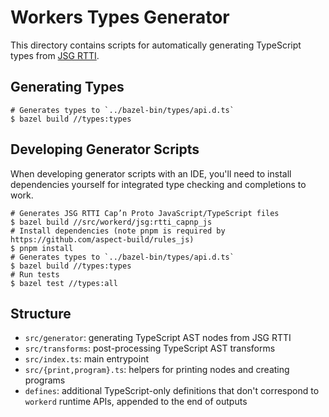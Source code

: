 # Workers Types Generator

This directory contains scripts for automatically generating TypeScript types
from [JSG RTTI](../src/workerd/jsg/rtti.h).

## Generating Types

```shell
# Generates types to `../bazel-bin/types/api.d.ts`
$ bazel build //types:types
```

## Developing Generator Scripts

When developing generator scripts with an IDE, you'll need to install
dependencies yourself for integrated type checking and completions to work.

```shell
# Generates JSG RTTI Cap’n Proto JavaScript/TypeScript files
$ bazel build //src/workerd/jsg:rtti_capnp_js
# Install dependencies (note pnpm is required by https://github.com/aspect-build/rules_js)
$ pnpm install
# Generates types to `../bazel-bin/types/api.d.ts`
$ bazel build //types:types
# Run tests
$ bazel test //types:all
```

## Structure

- `src/generator`: generating TypeScript AST nodes from JSG RTTI
- `src/transforms`: post-processing TypeScript AST transforms
- `src/index.ts`: main entrypoint
- `src/{print,program}.ts`: helpers for printing nodes and creating programs
- `defines`: additional TypeScript-only definitions that don't correspond to
  `workerd` runtime APIs, appended to the end of outputs
